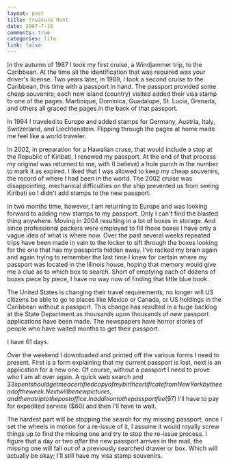 ```yaml
--- 
layout: post
title: Treasure Hunt
date: 2007-7-16
comments: true
categories: life
link: false
---
```

In the autumn of 1987 I took my first cruise, a Windjammer trip, to the Caribbean.  At the time all the identification that was required was your driver's license.  Two years later, in 1989, I took a second cruise to the Caribbean, this time with a passport in hand.  The passport provided some cheap souvenirs; each new island (country) visited added their visa stamp to one of the pages.  Martinique, Dominica, Guadalupe, St. Lucia, Grenada, and others all graced the pages in the back of that passport.

In 1994 I traveled to Europe and added stamps for Germany, Austria, Italy, Switzerland, and Liechtenstein.  Flipping through the pages at home made me feel like a world traveler.

In 2002, in preparation for a Hawaiian cruse, that would include a stop at the Republic of Kiribati, I renewed my passport.  At the end of that process my original was returned to me, with (I believe) a hole punch in the number to mark it as expired.  I liked that I was allowed to keep my cheap souvenirs, the record of where I had been in the world.  The 2002 cruise was disappointing, mechanical difficulties on the ship prevented us from seeing Kiribati so I didn't add stamps to the new passport.

In two months time, however, I am returning to Europe and was looking forward to adding new stamps to my passport.  Only I can't find the blasted thing anywhere.  Moving in 2004 resulting in a lot of boxes in storage.  And since professional packers were employed to fill those boxes I have only a vague idea of what is where now.  Over the past several weeks repeated trips have been made in vain to the locker to sift through the boxes looking for the one that has my passports hidden away.  I've racked my brain again and again trying to remember the last time I knew for certain where my passport was located in the Illinois house, hoping that memory would give me a clue as to which box to search.  Short of emptying each of dozens of boxes piece by piece, I have no way now of finding that little blue book.

The United States is changing their travel requirements, no longer will US citizens be able to go to places like Mexico or Canada, or US holdings in the Caribbean without a passport.  This change has resulted in a huge backlog at the State Department as thousands upon thousands of new passport applications have been made.  The newspapers have horror stories of people who have waited months to get their passport.

I have 61 days.

Over the weekend I downloaded and printed off the various forms I need to present.  First is a form explaining that my current passport is lost, next is an application for a new one.  Of course, without a passport I need to prove who I am all over again.  A quick web search and $33 spent should get me a certified copy of my birth certificate from New York by the end of the week.  Next will be new pictures, and then a trip to the post office.  In addition to the passport fee ($97) I'll have to pay for expedited service ($60) and then I'll have to wait.

The hardest part will be stopping the search for my missing passport, once I set the wheels in motion for a re-issue of it, I assume it would royally screw things up to find the missing one and try to stop the re-issue process.  I figure that a day or two <i>after</i> the new passport arrives in the mail, the missing one will fall out of a previously searched drawer or box.  Which will actually be okay; I'll still have my visa stamp souvenirs.
